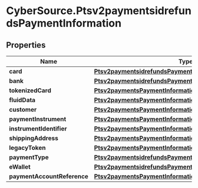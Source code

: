 # CyberSource.Ptsv2paymentsidrefundsPaymentInformation

## Properties
Name | Type | Description | Notes
------------ | ------------- | ------------- | -------------
**card** | [**Ptsv2paymentsidrefundsPaymentInformationCard**](Ptsv2paymentsidrefundsPaymentInformationCard.md) |  | [optional] 
**bank** | [**Ptsv2paymentsidrefundsPaymentInformationBank**](Ptsv2paymentsidrefundsPaymentInformationBank.md) |  | [optional] 
**tokenizedCard** | [**Ptsv2paymentsPaymentInformationTokenizedCard**](Ptsv2paymentsPaymentInformationTokenizedCard.md) |  | [optional] 
**fluidData** | [**Ptsv2paymentsPaymentInformationFluidData**](Ptsv2paymentsPaymentInformationFluidData.md) |  | [optional] 
**customer** | [**Ptsv2paymentsPaymentInformationCustomer**](Ptsv2paymentsPaymentInformationCustomer.md) |  | [optional] 
**paymentInstrument** | [**Ptsv2paymentsPaymentInformationPaymentInstrument**](Ptsv2paymentsPaymentInformationPaymentInstrument.md) |  | [optional] 
**instrumentIdentifier** | [**Ptsv2paymentsPaymentInformationInstrumentIdentifier**](Ptsv2paymentsPaymentInformationInstrumentIdentifier.md) |  | [optional] 
**shippingAddress** | [**Ptsv2paymentsPaymentInformationShippingAddress**](Ptsv2paymentsPaymentInformationShippingAddress.md) |  | [optional] 
**legacyToken** | [**Ptsv2paymentsPaymentInformationLegacyToken**](Ptsv2paymentsPaymentInformationLegacyToken.md) |  | [optional] 
**paymentType** | [**Ptsv2paymentsidrefundsPaymentInformationPaymentType**](Ptsv2paymentsidrefundsPaymentInformationPaymentType.md) |  | [optional] 
**eWallet** | [**Ptsv2paymentsidrefundsPaymentInformationEWallet**](Ptsv2paymentsidrefundsPaymentInformationEWallet.md) |  | [optional] 
**paymentAccountReference** | [**Ptsv2paymentsPaymentInformationPaymentAccountReference**](Ptsv2paymentsPaymentInformationPaymentAccountReference.md) |  | [optional] 


